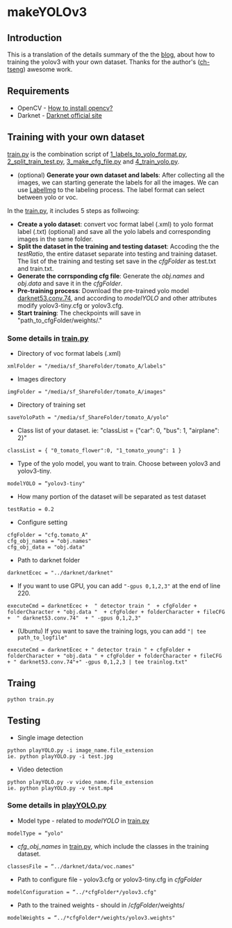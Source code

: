 # makeYOLOv3

## Introduction
This is a translation of the details summary of the the [blog](https://tinyurl.com/y7juz9fp), about how to training the yolov3 with your own dataset.
Thanks for the author's ([ch-tseng](https://github.com/ch-tseng/makeYOLOv3)) awesome work.
## Requirements
* OpenCV - [How to install opencv?](https://www.pyimagesearch.com/2018/05/28/ubuntu-18-04-how-to-install-opencv/)
* Darknet - [Darknet official site](https://pjreddie.com/darknet/yolo/)
## Training with your own dataset
[train.py](https://github.com/dawnknight/makeYOLOv3/blob/master/train.py "train.py") is the combination script of [1_labels_to_yolo_format.py](https://github.com/dawnknight/makeYOLOv3/blob/master/1_labels_to_yolo_format.py "1_labels_to_yolo_format.py"), [2_split_train_test.py](https://github.com/dawnknight/makeYOLOv3/blob/master/2_split_train_test.py "2_split_train_test.py"), [3_make_cfg_file.py](https://github.com/dawnknight/makeYOLOv3/blob/master/3_make_cfg_file.py "3_make_cfg_file.py") and [4_train_yolo.py](https://github.com/dawnknight/makeYOLOv3/blob/master/4_train_yolo.py "4_train_yolo.py").

* (optional) **Generate your own dataset and labels**: After collecting all the images, we can starting generate the labels for all the images. We can use [LabelImg]([https://github.com/tzutalin/labelImg](https://github.com/tzutalin/labelImg)) to the labeling process. The label format can select between yolo or voc.

In the [train.py](https://github.com/dawnknight/makeYOLOv3/blob/master/train.py "train.py"), it includes 5 steps as follwoing:
* **Create a yolo dataset**: convert voc format label (.xml)  to yolo format label (.txt) (optional) and save all the yolo labels and corresponding images in the same folder.
*  **Split the dataset in the training and testing dataset**: Accoding the the *testRatio*, the entire dataset separate into testing and training dataset. The list of the training and testing set save in the *cfgFolder* as test.txt and train.txt.
* **Generate the corrsponding cfg file**: Generate the *obj.names* and *obj.data* and save it in the *cfgFolder*. 
* **Pre-training process**:  Download the pre-trained yolo model [darknet53.conv.74](https://pjreddie.com/media/files/darknet53.conv.74), and according to *modelYOLO* and other attributes modify yolov3-tiny.cfg or yolov3.cfg.
* **Start training**: The checkpoints will save in "path_to_cfgFolder/weights/." 
### Some details in [train.py](https://github.com/dawnknight/makeYOLOv3/blob/master/train.py "train.py")

* Directory of voc format labels (.xml)
```
xmlFolder = "/media/sf_ShareFolder/tomato_A/labels"
```
* Images directory
```
imgFolder = "/media/sf_ShareFolder/tomato_A/images"
```
* Directory of training set
```
saveYoloPath = "/media/sf_ShareFolder/tomato_A/yolo"
 ```
* Class list of your dataset. ie: "classList = {"car": 0, "bus": 1, "airplane": 2}"
```
classList = { "0_tomato_flower":0, "1_tomato_young": 1 }
```
* Type of the yolo model, you want to train. Choose between yolov3 and yolov3-tiny.
```
modelYOLO = “yolov3-tiny"
```
* How many portion of the dataset will be separated as test dataset
```
testRatio = 0.2
```
* Configure setting
```
cfgFolder = "cfg.tomato_A"
cfg_obj_names = "obj.names"
cfg_obj_data = "obj.data"
```
* Path to darknet folder
```
darknetEcec = "../darknet/darknet"
```
* If you want to use GPU, you can add ``` "-gpus 0,1,2,3" ``` at the end of line 220.
```
executeCmd = darknetEcec +  " detector train "  + cfgFolder + folderCharacter + "obj.data "  + cfgFolder + folderCharacter + fileCFG +  " darknet53.conv.74"  + " -gpus 0,1,2,3"
```
* (Ubuntu) If you want to save the training logs, you can add  ```"| tee path_to_logfile" ```
```
executeCmd = darknetEcec + " detector train " + cfgFolder + folderCharacter + "obj.data " + cfgFolder + folderCharacter + fileCFG + " darknet53.conv.74"+" -gpus 0,1,2,3 | tee trainlog.txt"
```


## Traing 
```
python train.py
```
## Testing
* Single image detection
```
python playYOLO.py -i image_name.file_extension
ie. python playYOLO.py -i test.jpg
```
* Video detection
```
python playYOLO.py -v video_name.file_extension
ie. python playYOLO.py -v test.mp4
```
### Some details in [playYOLO.py](https://github.com/dawnknight/makeYOLOv3/blob/master/playYOLO.py "playYOLO.py")

* Model type - related to *modelYOLO* in  [train.py](https://github.com/dawnknight/makeYOLOv3/blob/master/train.py "train.py")
```
modelType = “yolo"
```
* *cfg_obj_names* in [train.py](https://github.com/dawnknight/makeYOLOv3/blob/master/train.py "train.py"), which include the classes in the training dataset.
```
classesFile = “../darknet/data/voc.names"
```
* Path to configure file - yolov3.cfg or yolov3-tiny.cfg in *cfgFolder*
```
modelConfiguration = “../*cfgFolder*/yolov3.cfg"
```
* Path to  the trained weights - should in /*cfgFolder*/weights/
```
modelWeights = “../*cfgFolder*/weights/yolov3.weights"
